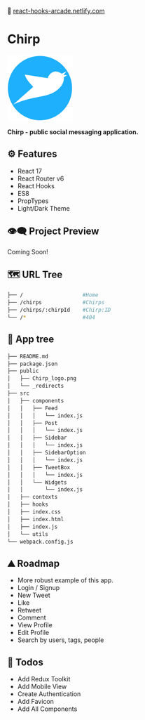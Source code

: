 🔗 [react-hooks-arcade.netlify.com](https://react-hooks-arcade.netlify.app)

# Chirp

<img src="https://raw.githubusercontent.com/moisestech/chirp-react/master/public/assets/chirp_logo.png" width="150px"/>

**Chirp - public social messaging application.**

## ⚙ Features

- React 17
- React Router v6
- React Hooks
- ES8
- PropTypes
- Light/Dark Theme

## 👁️‍🗨️ Project Preview

Coming Soon!

## 🗺 URL Tree

```bash
├── /                   #Home
├── /chirps             #Chirps
├── /chirps/:chirpId    #Chirp:ID
└── /*                  #404
```

## 🌿 App tree

```bash
├── README.md
├── package.json
├── public
│   ├── Chirp_logo.png
│   └── _redirects
├── src
│   ├── components
│   │   ├── Feed
│   │   │   └── index.js
│   │   ├── Post
│   │   │   └── index.js
│   │   ├── Sidebar
│   │   │   └── index.js
│   │   ├── SidebarOption
│   │   │   └── index.js
│   │   ├── TweetBox
│   │   │   └── index.js
│   │   └── Widgets
│   │       └── index.js
│   ├── contexts
│   ├── hooks
│   ├── index.css
│   ├── index.html
│   ├── index.js
│   └── utils
└── webpack.config.js
```

## ⛰️ Roadmap

- More robust example of this app.
- Login / Signup
- New Tweet
- Like
- Retweet
- Comment
- View Profile
- Edit Profile
- Search by users, tags, people

## 📝 Todos

- Add Redux Toolkit
- Add Mobile View
- Create Authentication
- Add Favicon
- Add All Components
